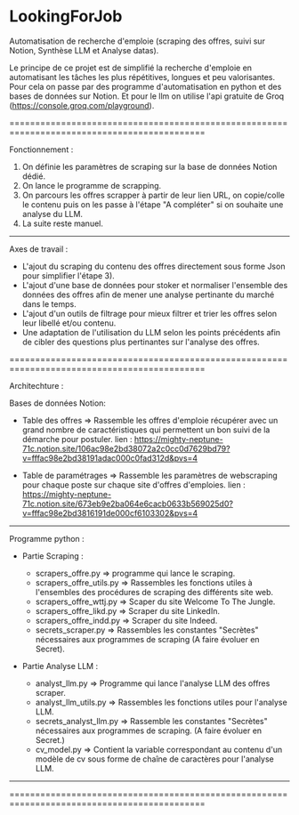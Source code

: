 # LookingForJob
Automatisation de recherche d'emploie (scraping des offres, suivi sur Notion, Synthèse LLM et Analyse datas).

Le principe de ce projet est de simplifié la recherche d'emploie en automatisant les tâches les plus répétitives, longues et peu valorisantes.
Pour cela on passe par des programme d'automatisation en python et des bases de données sur Notion.
Et pour le llm on utilise l'api gratuite de Groq (https://console.groq.com/playground).

============================================================================================

Fonctionnement :
1) On définie les paramètres de scraping sur la base de données Notion dédié.
2) On lance le programme de scrapping.
3) On parcours les offres scrapper à partir de leur lien URL, on copie/colle le contenu puis on les passe à l'étape "A compléter" si on souhaite une analyse du LLM.
4) La suite reste manuel.
_____________

Axes de travail : 
- L'ajout du scraping du contenu des offres directement sous forme Json pour simplifier l'étape 3).
- L'ajout d'une base de données pour stoker et normaliser l'ensemble des données des offres afin de mener une analyse pertinante du marché dans le temps.
- L'ajout d'un outils de filtrage pour mieux filtrer et trier les offres selon leur libellé et/ou contenu.
- Une adaptation de l'utilisation du LLM selon les points précédents afin de cibler des questions plus pertinantes sur l'analyse des offres.

============================================================================================

Architechture : 

Bases de données Notion:
- Table des offres => Rassemble les offres d'emploie récupérer avec un grand nombre de caractéristiques qui permettent un bon suivi de la démarche pour postuler.
    lien : https://mighty-neptune-71c.notion.site/106ac98e2bd38072a2c0cc0d7629bd79?v=fffac98e2bd38191adac000c0fad312d&pvs=4
  
- Table de paramétrages => Rassemble les paramètres de webscraping pour chaque poste sur chaque site d'offres d'emploies.
    lien : https://mighty-neptune-71c.notion.site/673eb9e2ba064e6cacb0633b569025d0?v=fffac98e2bd3816191de000cf6103302&pvs=4
__________________________

Programme python :
- Partie Scraping :
  - scrapers_offre.py => programme qui lance le scraping.
  - scrapers_offre_utils.py => Rassembles les fonctions utiles à l'ensembles des procédures de scraping des différents site web.
  - scrapers_offre_wttj.py => Scaper du site Welcome To The Jungle.
  - scrapers_offre_likd.py => Scraper du site LinkedIn.
  - scrapers_offre_indd.py => Scraper du site Indeed.
  - secrets_scraper.py => Rassembles les constantes "Secrètes" nécessaires aux programmes de scraping (A faire évoluer en Secret).

- Partie Analyse LLM :
  - analyst_llm.py => Programme qui lance l'analyse LLM des offres scraper.
  - analyst_llm_utils.py => Rassembles les fonctions utiles pour l'analyse LLM.
  - secrets_analyst_llm.py => Rassemble les constantes "Secrètes" nécessaires aux programmes de scraping. (A faire évoluer en Secret.)
  - cv_model.py => Contient la variable correspondant au contenu d'un modèle de cv sous forme de chaîne de caractères pour l'analyse LLM.
__________________________

============================================================================================

